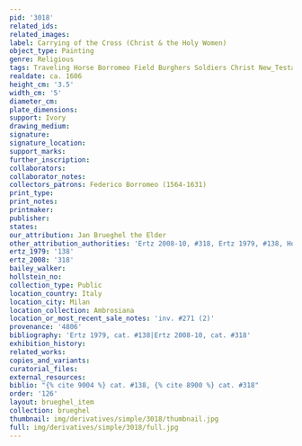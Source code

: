 ```yaml
---
pid: '3018'
related_ids: 
related_images: 
label: Carrying of the Cross (Christ & the Holy Women)
object_type: Painting
genre: Religious
tags: Traveling Horse Borromeo Field Burghers Soldiers Christ New_Testament
realdate: ca. 1606
height_cm: '3.5'
width_cm: '5'
diameter_cm: 
plate_dimensions: 
support: Ivory
drawing_medium: 
signature: 
signature_location: 
support_marks: 
further_inscription: 
collaborators: 
collaborator_notes: 
collectors_patrons: Federico Borromeo (1564-1631)
print_type: 
print_notes: 
printmaker: 
publisher: 
states: 
our_attribution: Jan Brueghel the Elder
other_attribution_authorities: 'Ertz 2008-10, #318, Ertz 1979, #138, Honig database'
ertz_1979: '138'
ertz_2008: '318'
bailey_walker: 
hollstein_no: 
collection_type: Public
location_country: Italy
location_city: Milan
location_collection: Ambrosiana
location_or_most_recent_sale_notes: 'inv. #271 (2)'
provenance: '4806'
bibliography: 'Ertz 1979, cat. #138|Ertz 2008-10, cat. #318'
exhibition_history: 
related_works: 
copies_and_variants: 
curatorial_files: 
external_resources: 
biblio: "{% cite 9004 %} cat. #138, {% cite 8900 %} cat. #318"
order: '126'
layout: brueghel_item
collection: brueghel
thumbnail: img/derivatives/simple/3018/thumbnail.jpg
full: img/derivatives/simple/3018/full.jpg
---
```

